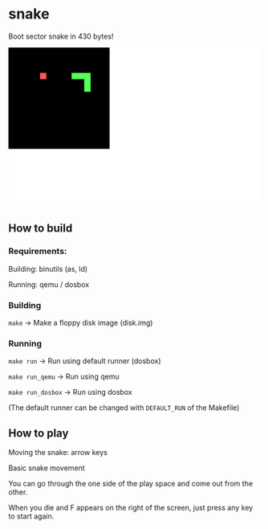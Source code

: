 # snake
Boot sector snake in 430 bytes!

![screenshot](screenshot.png)

## How to build
### Requirements:
Building:
binutils (as, ld)

Running:
qemu / dosbox

### Building
```make``` -> Make a floppy disk image (disk.img)

### Running
```make run``` -> Run using default runner (dosbox)

```make run_qemu``` -> Run using qemu

```make run_dosbox``` -> Run using dosbox

(The default runner can be changed with ```DEFAULT_RUN``` of the Makefile)

## How to play
Moving the snake: arrow keys

Basic snake movement

You can go through the one side of the play space and come out from the other.

When you die and F appears on the right of the screen, just press any key to start again.

